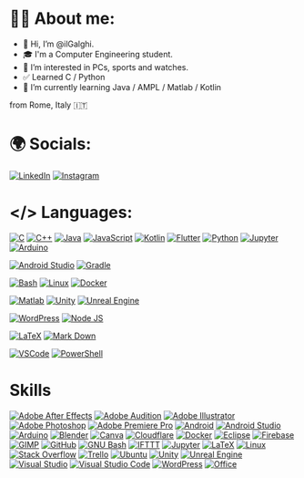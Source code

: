 # 👨‍💻 About me:
- 👋 Hi, I’m @ilGalghi.
- ‍🎓 I'm a Computer Engineering student.
- 👀 I’m interested in PCs, sports and watches.
- ✅ Learned C / Python
- 🌱 I’m currently learning Java / AMPL / Matlab / Kotlin

from Rome, Italy 🇮🇹

# 🌍 Socials:
[![LinkedIn](https://img.shields.io/badge/LinkedIn-0A66C2?logo=linkedin&logoColor=white&style=for-the-badge)](https://www.linkedin.com/in/leonardogalgano/)
[![Instagram](https://img.shields.io/static/v1?message=Instagram&logo=instagram&label=&color=E4405F&logoColor=white&labelColor=&style=for-the-badge)](https://www.instagram.com/ilgalghi)

# </> Languages:
<!-- Linguagg -->
[![C](https://skillicons.dev/icons?i=c)](https://www.iso.org/standard/74528.html)
[![C++](https://skillicons.dev/icons?i=cpp)](https://isocpp.org/)
[![Java](https://skillicons.dev/icons?i=java)](https://www.java.com/)
[![JavaScript](https://skillicons.dev/icons?i=js)](https://developer.mozilla.org/en-US/docs/Web/JavaScript)
[![Kotlin](https://skillicons.dev/icons?i=kotlin)](https://kotlinlang.org/)
[![Flutter](https://cdn.jsdelivr.net/gh/devicons/devicon/icons/flutter/flutter-original.svg)](https://flutter.dev/)
[![Python](https://skillicons.dev/icons?i=py)](https://www.python.org/)
[![Jupyter](https://cdn.jsdelivr.net/gh/devicons/devicon/icons/jupyter/jupyter-original.svg)](https://jupyter.org/)
[![Arduino](https://skillicons.dev/icons?i=arduino)](https://www.perl.org/)

<!-- Android -->
[![Android Studio](https://skillicons.dev/icons?i=androidstudio)](https://www.scala-lang.org/)
[![Gradle](https://skillicons.dev/icons?i=gradle)](https://gradle.org/)

<!-- Linux -->
[![Bash](https://skillicons.dev/icons?i=bash)](https://www.gnu.org/software/bash/)
[![Linux](https://skillicons.dev/icons?i=linux)](https://www.rust-lang.org/)
[![Docker](https://cdn.jsdelivr.net/gh/devicons/devicon/icons/docker/docker-original.svg)](https://www.docker.com/)

<!-- Matematica -->
[![Matlab](https://skillicons.dev/icons?i=matlab)](https://www.mathworks.com/products/matlab.html)
[![Unity](https://skillicons.dev/icons?i=unity)](https://unity.com/)
[![Unreal Engine](https://skillicons.dev/icons?i=unreal)](https://www.unrealengine.com/)

<!-- Siti -->
[![WordPress](https://skillicons.dev/icons?i=wordpress)](https://wordpress.org/)
[![Node JS](https://skillicons.dev/icons?i=nodejs)](https://nodejs.org/en)

<!-- Testo -->
[![LaTeX](https://skillicons.dev/icons?i=latex)](https://www.latex-project.org/)
[![Mark Down](https://skillicons.dev/icons?i=md)](https://www.markdownguide.org/)

<!-- Windows -->
[![VSCode](https://skillicons.dev/icons?i=vscode)](https://code.visualstudio.com/)
[![PowerShell](https://skillicons.dev/icons?i=powershell)](https://docs.microsoft.com/en-us/powershell/)



# Skills
[![Adobe After Effects](https://img.shields.io/badge/Adobe%20After%20Effects-9999FF?logo=adobeaftereffects&logoColor=black&style=for-the-badge)](https://www.adobe.com/it/products/aftereffects.html)
[![Adobe Audition](https://img.shields.io/badge/Adobe%20Audition-9999FF?logo=adobeaudition&logoColor=black&style=for-the-badge)](https://www.adobe.com/it/products/audition.html)
[![Adobe Illustrator](https://img.shields.io/badge/Adobe%20Illustrator-FF9A00?logo=adobeillustrator&logoColor=black&style=for-the-badge)](https://www.adobe.com/it/products/illustrator.html)
[![Adobe Photoshop](https://img.shields.io/badge/Adobe%20Photoshop-31A8FF?logo=adobephotoshop&logoColor=black&style=for-the-badge)](https://www.adobe.com/it/products/photoshop.html)
[![Adobe Premiere Pro](https://img.shields.io/badge/Adobe%20Premiere%20Pro-9999FF?logo=adobepremierepro&logoColor=black&style=for-the-badge)](https://www.adobe.com/it/products/premiere.html)
[![Android](https://img.shields.io/badge/Android-3DDC84?logo=android&logoColor=black&style=for-the-badge)](https://developer.android.com/studio)
[![Android Studio](https://img.shields.io/badge/Android%20Studio-3DDC84?logo=androidstudio&logoColor=black&style=for-the-badge)](https://www.android.com/)
[![Arduino](https://img.shields.io/badge/Arduino-00979D?logo=arduino&logoColor=white&style=for-the-badge)](https://www.arduino.cc/)
[![Blender](https://img.shields.io/badge/Blender-F5792A?logo=blender&logoColor=black&style=for-the-badge)](https://www.blender.org/)
[![Canva](https://img.shields.io/badge/Canva-00C4CC?logo=canva&logoColor=black&style=for-the-badge)](https://www.canva.com/)
[![Cloudflare](https://img.shields.io/badge/Cloudflare-F38020?logo=cloudflare&logoColor=black&style=for-the-badge)](https://www.cloudflare.com/)
[![Docker](https://img.shields.io/badge/Docker-2496ED?logo=docker&logoColor=white&style=for-the-badge)](https://www.docker.com/)
[![Eclipse](https://img.shields.io/badge/Eclipse%20IDE-2C2255?logo=eclipseide&logoColor=white&style=for-the-badge)](https://www.eclipse.org/)
[![Firebase](https://img.shields.io/badge/Firebase-FFCA28?logo=firebase&logoColor=black&style=for-the-badge)](https://firebase.google.com/)
[![GIMP](https://img.shields.io/badge/GIMP-5C5543?logo=gimp&logoColor=white&style=for-the-badge)](https://www.gimp.org/)
[![GitHub](https://img.shields.io/badge/GitHub-181717?logo=github&logoColor=white&style=for-the-badge)](https://github.com/)
[![GNU Bash](https://img.shields.io/badge/GNU%20Bash-4EAA25?logo=gnubash&logoColor=white&style=for-the-badge)](https://www.gnu.org/software/bash/)
[![IFTTT](https://img.shields.io/badge/IFTTT-000000?logo=ifttt&logoColor=white&style=for-the-badge)](https://ifttt.com/)
[![Jupyter](https://img.shields.io/badge/Jupyter-F37626?logo=jupyter&logoColor=black&style=for-the-badge)](https://jupyter.org/)
[![LaTeX](https://img.shields.io/badge/LaTeX-008080?logo=latex&logoColor=white&style=for-the-badge)](https://www.latex-project.org/)
[![Linux](https://img.shields.io/badge/Linux-FCC624?logo=linux&logoColor=black&style=for-the-badge)](https://www.linux.org/)
[![Stack Overflow](https://img.shields.io/badge/Stack%20Overflow-F58025?logo=stackoverflow&logoColor=black&style=for-the-badge)](https://stackoverflow.com/)
[![Trello](https://img.shields.io/badge/Trello-0052CC?logo=trello&logoColor=white&style=for-the-badge)](https://trello.com/)
[![Ubuntu](https://img.shields.io/badge/Ubuntu-E95420?logo=ubuntu&logoColor=white&style=for-the-badge)](https://ubuntu.com/)
[![Unity](https://img.shields.io/badge/Unity-FFFFFF?logo=unity&logoColor=black&style=for-the-badge)](https://unity.com/)
[![Unreal Engine](https://img.shields.io/badge/Unreal%20Engine-0E1128?logo=unrealengine&logoColor=white&style=for-the-badge)](https://www.unrealengine.com/)
[![Visual Studio](https://img.shields.io/badge/Visual%20Studio%20Code-007ACC?logo=visualstudio&logoColor=white&style=for-the-badge)]([https://code.visualstudio.com/](https://visualstudio.microsoft.com/))
[![Visual Studio Code](https://img.shields.io/badge/Visual%20Studio%20Code-007ACC?logo=visualstudiocode&logoColor=white&style=for-the-badge)](https://code.visualstudio.com/)
[![WordPress](https://img.shields.io/badge/WordPress-21759B?logo=wordpress&logoColor=white&style=for-the-badge)](https://wordpress.org/)
[![Office](https://img.shields.io/badge/Office-21759B?logo=microsoft-office&logoColor=white&style=for-the-badge)](https://www.office.com/)
